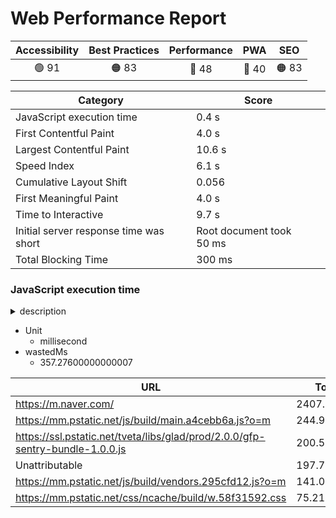 # Web Performance Report

| Accessibility | Best Practices | Performance | PWA | SEO |
| :---: | :---: | :---: | :---: | :---: |
|  🟢 91 | 🟠 83 | 🔴 48 | 🔴 40 | 🟠 83 |

| Category | Score |
| --- | --- |
| JavaScript execution time | 0.4 s |
| First Contentful Paint | 4.0 s |
| Largest Contentful Paint | 10.6 s |
| Speed Index | 6.1 s |
| Cumulative Layout Shift | 0.056 |
| First Meaningful Paint | 4.0 s |
| Time to Interactive | 9.7 s |
| Initial server response time was short | Root document took 50 ms |
| Total Blocking Time | 300 ms |

### JavaScript execution time

<details><summary>description</summary>
  
  Consider reducing the time spent parsing, compiling, and executing JS. You may find delivering smaller JS payloads helps with this. [Learn more](https://web.dev/bootup-time/).
  
  </details>

- Unit
  - millisecond
- wastedMs
  - 357.27600000000007

| URL | Total CPU Time | Script Evaluation | Script Parse |
| --- | --- | --- | --- |
|  https://m.naver.com/ | 2407.303999999998 | 5.051999999999998 | 6.827999999999999 |
|  https://mm.pstatic.net/js/build/main.a4cebb6a.js?o=m | 244.99599999999958 | 143.04000000000005 | 7.356 |
|  https://ssl.pstatic.net/tveta/libs/glad/prod/2.0.0/gfp-sentry-bundle-1.0.0.js | 200.51999999999998 | 111.29599999999999 | 1.6599999999999997 |
|  Unattributable | 197.70800000000153 | 5.892 | 0.304 |
|  https://mm.pstatic.net/js/build/vendors.295cfd12.js?o=m | 141.016 | 63.580000000000005 | 12.268 |
|  https://mm.pstatic.net/css/ncache/build/w.58f31592.css | 75.216 | 0 | 0 |
